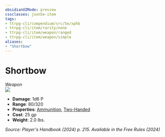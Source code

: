 ```yaml
---
obsidianUIMode: preview
cssclasses: json5e-item
tags:
- ttrpg-cli/compendium/src/5e/xphb
- ttrpg-cli/item/rarity/none
- ttrpg-cli/item/weapon/ranged
- ttrpg-cli/item/weapon/simple
aliases: 
- "Shortbow"
---
```

# Shortbow
*Weapon*  
![](3-Mechanics/CLI/items/img/shortbow.webp#right)

- **Damage**: 1d6 P
- **Range**: 80/320
- **Properties**: [Ammunition](3-Mechanics/CLI/rules/item-properties.md#Ammunition), [Two-Handed](3-Mechanics/CLI/rules/item-properties.md#Two-Handed)
- **Cost**: 25 gp
- **Weight**: 2.0 lbs.

*Source: Player's Handbook (2024) p. 215. Available in the Free Rules (2024)*